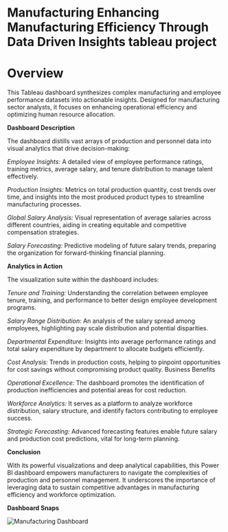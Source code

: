 # Manufacturing Enhancing Manufacturing Efficiency Through Data Driven Insights tableau project


# **Overview**

This Tableau dashboard synthesizes complex manufacturing and employee performance datasets into actionable insights. Designed for manufacturing sector analysts, it focuses on enhancing operational efficiency and optimizing human resource allocation.

**Dashboard Description**

The dashboard distills vast arrays of production and personnel data into visual analytics that drive decision-making:

*Employee Insights:* A detailed view of employee performance ratings, training metrics, average salary, and tenure distribution to manage talent effectively.

*Production Insights:* Metrics on total production quantity, cost trends over time, and insights into the most produced product types to streamline manufacturing processes.

*Global Salary Analysis:* Visual representation of average salaries across different countries, aiding in creating equitable and competitive compensation strategies.

*Salary Forecasting:* Predictive modeling of future salary trends, preparing the organization for forward-thinking financial planning.

**Analytics in Action**

The visualization suite within the dashboard includes:

*Tenure and Training:* Understanding the correlation between employee tenure, training, and performance to better design employee development programs.

*Salary Range Distribution:* An analysis of the salary spread among employees, highlighting pay scale distribution and potential disparities.

*Departmental Expenditure:* Insights into average performance ratings and total salary expenditure by department to allocate budgets efficiently.

*Cost Analysis:* Trends in production costs, helping to pinpoint opportunities for cost savings without compromising product quality.
Business Benefits

*Operational Excellence:* The dashboard promotes the identification of production inefficiencies and potential areas for cost reduction.

*Workforce Analytics:* It serves as a platform to analyze workforce distribution, salary structure, and identify factors contributing to employee success.

*Strategic Forecasting:* Advanced forecasting features enable future salary and production cost predictions, vital for long-term planning.

**Conclusion**

With its powerful visualizations and deep analytical capabilities, this Power BI dashboard empowers manufacturers to navigate the complexities of production and personnel management. It underscores the importance of leveraging data to sustain competitive advantages in manufacturing efficiency and workforce optimization.

**Dashboard Snaps**

![Manufacturing Dashboard](https://github.com/CodesByVishal/Manufacturing-Enhancing-Manufacturing-Efficiency-Through-Data-Driven-Insights-tableau-project/assets/163639829/af31dd7a-3de0-4c82-b7e4-5e611d23d1c7)
